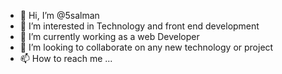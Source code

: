 - 👋 Hi, I’m @5salman
- 👀 I’m interested in Technology and front end development
- 🌱 I’m currently working as a web Developer
- 💞️ I’m looking to collaborate on any new technology or project
- 📫 How to reach me ...

<!---
5salman/5salman is a ✨ special ✨ repository because its `README.md` (this file) appears on your GitHub profile.
You can click the Preview link to take a look at your changes.
--->
